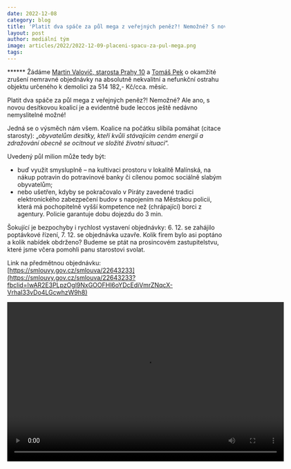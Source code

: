 ```yaml
---
date: 2022-12-08
category: blog
title: 'Platit dva spáče za půl mega z veřejných peněz?! Nemožné? S novou desítkovou koalicí je leccos možné'
layout: post
author: mediální tým
image: articles/2022/2022-12-09-placeni-spacu-za-pul-mega.png
tags:
---
```


****** Žádáme  [Martin Valovič, starosta Prahy 10](https://www.facebook.com/ValovicPraha10/?__cft__[0]=AZWImZU_ltOKm7OOpA-Dvdor6yNBkVn0G7jC306w3jTHxz2dEnSPDWHUnHxk0lsu-hPShnlOIhs3UtPJKvtGVJmb0GykZJFwrXo96MELZrX-aff3K5Hqc9m21KSIKSCGKMgNaAg_7xG_Vhxfw49OPp0X_3pot_RreByPJIn1BMWBaKMp0ak34yKt3o3Kh-3dpMxO-ehQwpH50riwQ87qtw8ZUYctacN4qJPwvlm5tXcjsg&__tn__=kK-R)  a  [Tomáš Pek](https://www.facebook.com/TomasPekTOP09Praha10/?__cft__[0]=AZWImZU_ltOKm7OOpA-Dvdor6yNBkVn0G7jC306w3jTHxz2dEnSPDWHUnHxk0lsu-hPShnlOIhs3UtPJKvtGVJmb0GykZJFwrXo96MELZrX-aff3K5Hqc9m21KSIKSCGKMgNaAg_7xG_Vhxfw49OPp0X_3pot_RreByPJIn1BMWBaKMp0ak34yKt3o3Kh-3dpMxO-ehQwpH50riwQ87qtw8ZUYctacN4qJPwvlm5tXcjsg&__tn__=kK-R)  o okamžité zrušení nemravné objednávky na absolutně nekvalitní a nefunkční ostrahu objektu určeného k demolici za 514 182,- Kč/cca. měsíc.

Platit dva spáče za půl mega z veřejných peněz?! Nemožné? Ale ano, s novou desítkovou koalicí je a evidentně bude leccos ještě nedávno nemyslitelné možné!

Jedná se o výsměch nám všem. Koalice na počátku slíbila pomáhat (citace starosty): „_obyvatelům desítky, kteří kvůli stávajícím cenám energií a zdražování obecně se ocitnout ve složité životní situaci_“.

Uvedený půl milion může tedy být:

-   buď využit smysluplně – na kultivaci prostoru v lokalitě Malínská, na nákup potravin do potravinové banky či cílenou pomoc sociálně slabým obyvatelům;
-   nebo ušetřen, kdyby se pokračovalo v Piráty zavedené tradici elektronického zabezpečení budov s napojením na Městskou policii, která má pochopitelně vyšší kompetence než (chrápající) borci z agentury. Policie garantuje dobu dojezdu do 3 min.

Šokující je bezpochyby i rychlost vystavení objednávky: 6. 12. se zahájilo poptávkové řízení, 7. 12. se objednávka uzavře. Kolik firem bylo asi poptáno a kolik nabídek obdrženo? Budeme se ptát na prosincovém zastupitelstvu, které jsme včera pomohli panu starostovi svolat.

Link na předmětnou objednávku:  [https://smlouvy.gov.cz/smlouva/22643233](https://smlouvy.gov.cz/smlouva/22643233?fbclid=IwAR2E3PLpzOgl9NxGOOFHl6oYDcEdiVmrZNqcX-VrhaI33vDo4LGcwhzW9h8)

<video class="wp-video-shortcode" id="video-7075-1" width="640" height="368" preload="metadata" controls="controls"><source type="video/mp4" src="https://pirati10.cz/wp-content/uploads/2022/12/Ostraha.mp4?_=1" />

